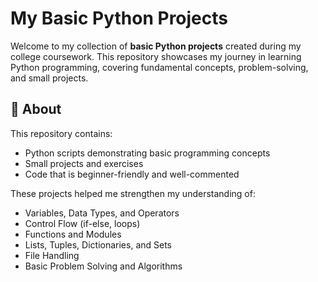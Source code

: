 # My Basic Python Projects

Welcome to my collection of **basic Python projects** created during my college coursework. This repository showcases my journey in learning Python programming, covering fundamental concepts, problem-solving, and small projects.

## 📝 About

This repository contains:

- Python scripts demonstrating basic programming concepts
- Small projects and exercises
- Code that is beginner-friendly and well-commented

These projects helped me strengthen my understanding of:

- Variables, Data Types, and Operators
- Control Flow (if-else, loops)
- Functions and Modules
- Lists, Tuples, Dictionaries, and Sets
- File Handling
- Basic Problem Solving and Algorithms
